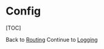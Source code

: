 # Config

[TOC]

<div class='docs-progress-nav'>
  <span class='back'>
    Back to <a href="/docs/routing">Routing</a>
  </span>
  <span class='forward'>
    Continue to <a href="/docs/logging">Logging</a>
  </span>
</div>
